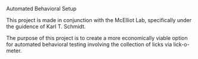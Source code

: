 Automated Behavioral Setup

This project is made in conjunction with the McElliot Lab, specifically under the guidence of Karl T. Schmidt. 

The purpose of this project is to create a more economically viable option for automated behavioral testing involving the collection of 
licks via lick-o-meter.
